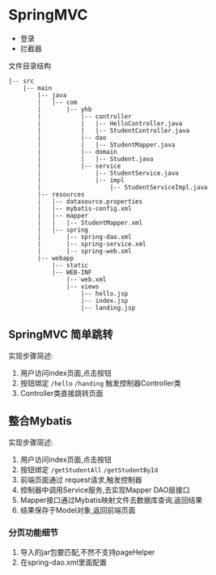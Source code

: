 # SpringMVC

+ 登录
+ 拦截器

文件目录结构
```
|-- src
    |-- main
        |-- java
        |   |-- com
        |       |-- yhb
        |           |-- controller
        |           |   |-- HelloController.java
        |           |   |-- StudentController.java
        |           |-- dao
        |           |   |-- StudentMapper.java
        |           |-- domain
        |           |   |-- Student.java
        |           |-- service
        |               |-- StudentService.java
        |               |-- impl
        |                   |-- StudentServiceImpl.java
        |-- resources
        |   |-- datasource.properties
        |   |-- mybatis-config.xml
        |   |-- mapper
        |   |   |-- StudentMapper.xml
        |   |-- spring
        |       |-- spring-dao.xml
        |       |-- spring-service.xml
        |       |-- spring-web.xml
        |-- webapp
            |-- static
            |-- WEB-INF
                |-- web.xml
                |-- views
                    |-- hello.jsp
                    |-- index.jsp
                    |-- landing.jsp
```

## SpringMVC 简单跳转
实现步骤简述:
1. 用户访问index页面,点击按钮
2. 按钮绑定 `/hello` `/handing` 触发控制器Controller类
3. Controller类直接跳转页面

## 整合Mybatis
实现步骤简述:
1. 用户访问index页面,点击按钮
2. 按钮绑定 `/getStudentAll` `/getStudentById` 
3. 前端页面通过 request请求,触发控制器
4. 控制器中调用Service服务,去实现Mapper DAO层接口
5. Mapper接口通过Mybatis映射文件去数据库查询,返回结果
6. 结果保存于Model对象,返回前端页面

### 分页功能细节
1. 导入的jar包要匹配,不然不支持pageHelper
2. 在spring-dao.xml里面配置